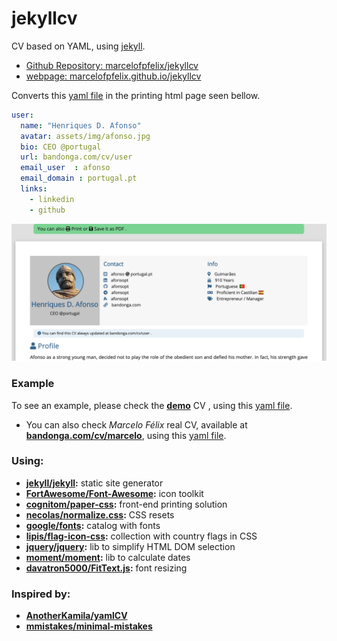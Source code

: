 # jekyllcv

CV based on YAML, using [jekyll](https://github.com/jekyll/jekyll).
  * [Github Repository: marcelofpfelix/jekyllcv](https:///github.com/marcelofpfelix/jekyllcv)
  * [webpage: marcelofpfelix.github.io/jekyllcv](https://marcelofpfelix.github.io/jekyllcv)

Converts this [yaml file](https://github.com/marcelofpfelix/jekyllcv/blob/master/_data/users.yml) in the printing html page seen bellow.

```yaml
user:
  name: "Henriques D. Afonso"
  avatar: assets/img/afonso.jpg
  bio: CEO @portugal
  url: bandonga.com/cv/user
  email_user  : afonso
  email_domain : portugal.pt
  links:
    - linkedin
    - github
```

[![](assets/img/jekyllcv/html.png)](user)

### Example

To see an example, please check the **[demo](https://marcelofpfelix.github.io/jekyllcv/user)** CV , using this [yaml file](https://github.com/marcelofpfelix/jekyllcv/blob/master/_data/users.yml).
  * You can also check *Marcelo Félix* real CV, available at  **[bandonga.com/cv/marcelo](https://bandonga.com/cv/marcelo)**, using this [yaml file](https://github.com/bandonga/cv/blob/master/_data/users.yml).

### Using:
* **[jekyll/jekyll](https://github.com/jekyll/jekyll):** static site generator
* **[FortAwesome/Font-Awesome](https://github.com/FortAwesome/Font-Awesome):** icon toolkit
* **[cognitom/paper-css](https://github.com/cognitom/paper-css):** front-end printing solution
* **[necolas/normalize.css](https://github.com/necolas/normalize.css):** CSS resets
* **[google/fonts](https://github.com/google/fonts):** catalog with fonts
* **[lipis/flag-icon-css](https://github.com/lipis/flag-icon-css):** collection with country flags in CSS
* **[jquery/jquery](https://github.com/jquery/jquery):** lib to simplify HTML DOM selection
* **[moment/moment](https://github.com/moment/moment):** lib to calculate dates
* **[davatron5000/FitText.js](https://github.com/davatron5000/FitText.js):** font resizing

### Inspired by:
* **[AnotherKamila/yamlCV](https://github.com/AnotherKamila/yamlCV)**
* **[mmistakes/minimal-mistakes](https://github.com/mmistakes/minimal-mistakes)**
